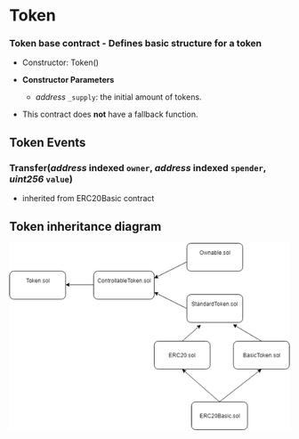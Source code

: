 # Token

### Token base contract - Defines basic structure for a token

- Constructor: Token()
- **Constructor Parameters**
  * *address* `_supply`: the initial amount of tokens.

- This contract does **not** have a fallback function.

## Token Events

### Transfer(*address* indexed `owner`, *address* indexed `spender`, *uint256* `value`)
  - inherited from ERC20Basic contract

## Token inheritance diagram
![Token inheritance diagram](/diagrams/token.png)